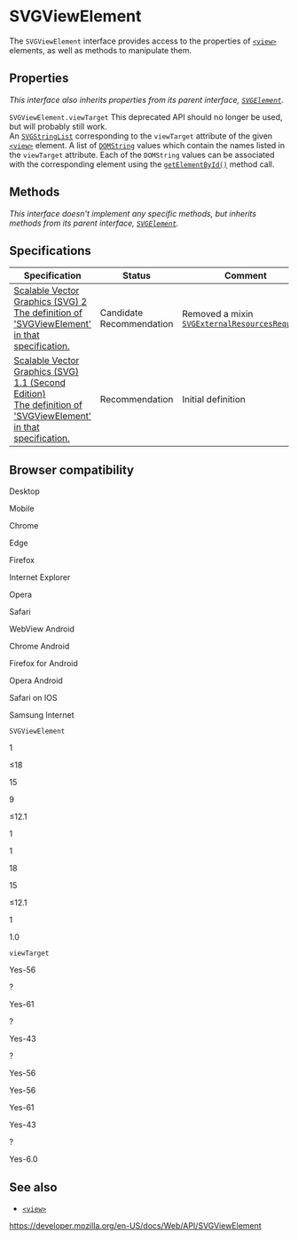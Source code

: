 SVGViewElement
==============

The `SVGViewElement` interface provides access to the properties of [`<view>`](https://developer.mozilla.org/en-US/docs/Web/SVG/Element/view) elements, as well as methods to manipulate them.

Properties
----------

*This interface also inherits properties from its parent interface, [`SVGElement`](svgelement).*

 <span class="page-not-created">`SVGViewElement.viewTarget`</span> <span class="icon deprecated" viewbox="0 0 100 100" xmlns="http://www.w3.org/2000/svg" role="img"> This deprecated API should no longer be used, but will probably still work. </span>   
An [`SVGStringList`](svgstringlist) corresponding to the `viewTarget` attribute of the given [`<view>`](https://developer.mozilla.org/en-US/docs/Web/SVG/Element/view) element. A list of [`DOMString`](domstring) values which contain the names listed in the `viewTarget` attribute. Each of the `DOMString` values can be associated with the corresponding element using the [`getElementById()`](document/getelementbyid) method call.

Methods
-------

*This interface doesn't implement any specific methods, but inherits methods from its parent interface, [`SVGElement`](svgelement).*

Specifications
--------------

<table><thead><tr class="header"><th>Specification</th><th>Status</th><th>Comment</th></tr></thead><tbody><tr class="odd"><td><a href="https://svgwg.org/svg2-draft/linking.html#InterfaceSVGViewElement">Scalable Vector Graphics (SVG) 2<br />
<span class="small">The definition of 'SVGViewElement' in that specification.</span></a></td><td><span class="spec-cr">Candidate Recommendation</span></td><td>Removed a mixin <a href="svgexternalresourcesrequired"><code>SVGExternalResourcesRequired</code></a></td></tr><tr class="even"><td><a href="https://www.w3.org/TR/SVG11/linking.html#InterfaceSVGViewElement">Scalable Vector Graphics (SVG) 1.1 (Second Edition)<br />
<span class="small">The definition of 'SVGViewElement' in that specification.</span></a></td><td><span class="spec-rec">Recommendation</span></td><td>Initial definition</td></tr></tbody></table>

Browser compatibility
---------------------

Desktop

Mobile

Chrome

Edge

Firefox

Internet Explorer

Opera

Safari

WebView Android

Chrome Android

Firefox for Android

Opera Android

Safari on IOS

Samsung Internet

`SVGViewElement`

1

≤18

15

9

≤12.1

1

1

18

15

≤12.1

1

1.0

`viewTarget`

Yes-56

?

Yes-61

?

Yes-43

?

Yes-56

Yes-56

Yes-61

Yes-43

?

Yes-6.0

See also
--------

-   [`<view>`](https://developer.mozilla.org/en-US/docs/Web/SVG/Element/view)

<a href="https://developer.mozilla.org/en-US/docs/Web/API/SVGViewElement" class="_attribution-link">https://developer.mozilla.org/en-US/docs/Web/API/SVGViewElement</a>
